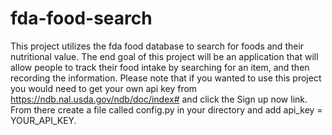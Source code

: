 # fda-food-search

This project utilizes the fda food database to search for foods and their nutritional value. The end goal of this project will be an application that will allow people to track their food intake by searching for an item, and then recording the information. Please note that if you wanted to use this project you would need to get your own api key from https://ndb.nal.usda.gov/ndb/doc/index# and click the Sign up now link. From there create a file called config.py in your directory and add  api_key = YOUR_API_KEY.
